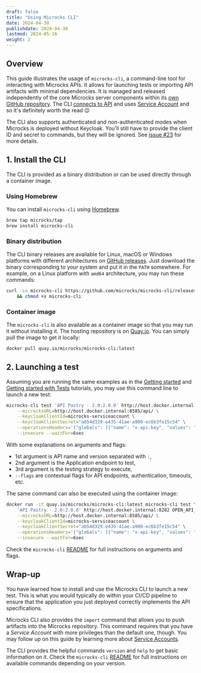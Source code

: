```yaml
---
draft: false
title: "Using Microcks CLI"
date: 2024-04-30
publishdate: 2024-04-30
lastmod: 2024-05-16
weight: 2
---
```


## Overview

This guide illustrates the usage of `microcks-cli`, a command-line tool for interacting with Microcks APIs. It allows for launching tests or importing API artifacts with minimal dependencies. It is managed and released independently of the core Microcks server components within its [own GitHub repository](https://github.com/microcks/microcks-cli). The CLI [connects to API](/documentation/guides/automation/api) and uses [Service Account](/documentation/explanations/service-account) and so it's definitely worth the read 😉

The CLI also supports authenticated and non-authenticated modes when Microcks is deployed without Keycloak. You'll still have to provide the client ID and secret to commands, but they will be ignored. See [issue #23](https://github.com/microcks/microcks-cli/issues/23) for more details.

## 1. Install the CLI

The CLI is provided as a binary distribution or can be used directly through a container image.

### Using Homebrew

You can install `microcks-cli` using [Homebrew](https://brew.sh).

```sh
brew tap microcks/tap
brew install microcks-cli
```

### Binary distribution

The CLI binary releases are available for Linux, macOS or Windows platforms with different architectures on [GitHub releases](https://github.com/microcks/microcks-cli/releases). Just download the binary corresponding to your system and put it in the `PATH` somewhere. For example, on a Linux platform with `amd64` architecture, you may run these commands:

```sh
curl -Lo microcks-cli https://github.com/microcks/microcks-cli/releases/download/0.5.5/microcks-cli-darwin-amd64 \
    && chmod +x microcks-cli
```

### Container image

The `microcks-cli` is also available as a container image so that you may run it without installing it. The hosting repository is on [Quay.io](https://quay.io/repository/microcks/microcks-cli?tab=info). You can simply pull the image to get it locally:

```sh
docker pull quay.io/microcks/microcks-cli:latest
```

## 2. Launching a test

Assuming you are running the same examples as in the [Getting started](/documentation/tutorials/getting-started) and [Getting started with Tests](/documentation/tutorials/getting-started-tests) tutorials, you may use this command line to launch a new test:

```sh
microcks-cli test 'API Pastry - 2.0:2.0.0' http://host.docker.internal:8282 OPEN_API_SCHEMA \
    --microcksURL=http://host.docker.internal:8585/api/ \
    --keycloakClientId=microcks-serviceaccount \
    --keycloakClientSecret="ab54d329-e435-41ae-a900-ec6b3fe15c54" \
    --operationsHeaders='{"globals": [{"name": "x-api-key", "values": "azertyuiop"}], "GET /pastries": [{"name": "x-trace-id", "values": "qsdfghjklm"}]}' \
    --insecure --waitFor=6sec
```

With some explanations on arguments and flags:
* 1st argument is API name and version separated with `:`,
* 2nd argument is the Application endpoint to test,
* 3rd argument is the testing strategy to execute,
* `--flags` are contextual flags for API endpoints, authentication, timeouts, etc.

The same command can also be executed using the container image:

```sh
docker run -it quay.io/microcks/microcks-cli:latest microcks-cli test \
    'API Pastry - 2.0:2.0.0' http://host.docker.internal:8282 OPEN_API_SCHEMA \
    --microcksURL=http://host.docker.internal:8585/api/ \
    --keycloakClientId=microcks-serviceaccount \
    --keycloakClientSecret="ab54d329-e435-41ae-a900-ec6b3fe15c54" \
    --operationsHeaders='{"globals": [{"name": "x-api-key", "values": "azertyuiop"}], "GET /pastries": [{"name": "x-trace-id", "values": "qsdfghjklm"}]}' \
    --insecure --waitFor=6sec
```

Check the `microcks-cli` [README](https://github.com/microcks/microcks-cli/blob/master/README.md) for full instructions on arguments and flags.

## Wrap-up

You have learned how to install and use the Microcks CLI to launch a new test. This is what you would typically do within your CI/CD pipeline to ensure that the application you just deployed correctly implements the API specifications.

Microcks CLI also provides the `import` command that allows you to push artifacts into the Microcks repository. This command requires that you have a *Service Account* with more privileges than the default one, though. You may follow up on this guide by learning more about [Service Accounts](/documentation/explanations/service-account).

The CLI provides the helpful commands `version` and `help` to get basic information on it. Check the `microcks-cli` [README](https://github.com/microcks/microcks-cli/blob/master/README.md) for full instructions on available commands depending on your version.

